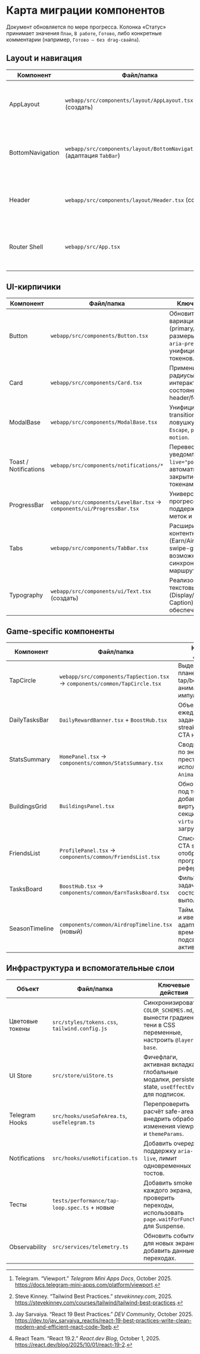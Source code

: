 # Карта миграции компонентов

Документ обновляется по мере прогресса. Колонка «Статус» принимает значения `План`, `В работе`, `Готово`, либо конкретные комментарии (например, `Готово — без drag-свайпа`).

## Layout и навигация
| Компонент | Файл/папка | Ключевые действия | Зависимости | Статус |
| --- | --- | --- | --- | --- |
| AppLayout | `webapp/src/components/layout/AppLayout.tsx` (создать) | Контейнер `max-w-xl`, поддержка safe-area через `env(safe-area-inset-*)`, использование `motion-safe`/`motion-reduce` классов Tailwind и `useEffectEvent` для событий resize.[^telegram-viewport][^tailwind-best][^react-best] | React 19, Tailwind токены, `useSafeArea` | План |
| BottomNavigation | `webapp/src/components/layout/BottomNavigation.tsx` (адаптация `TabBar`) | Фиксированное позиционирование, пять вкладок, `aria-current`, `aria-label`, поддержка клавиатурной навигации и `startTransition` при переключении.[^react192] | `useSafeArea`, `framer-motion`, Tailwind | План |
| Header | `webapp/src/components/layout/Header.tsx` (создать) | Варианты для Tap/Exchange/Friends/Earn/Airdrop, отображение профиля, CTA, адаптивные размеры текста, анимации появления (Framer Motion + `prefers-reduced-motion`). | `useGameStore`, `useAuthStore`, `OptimizedImage` | План |
| Router Shell | `webapp/src/App.tsx` | Настроить `Routes`, `React.lazy` и `Suspense` на уровне экранов, feature flag `uiStore.isNextUiEnabled`, передавать `location` через `startTransition`. | `react-router-dom@6.30`, `uiStore` | План |

## UI-кирпичики
| Компонент | Файл/папка | Ключевые действия | Зависимости | Статус |
| --- | --- | --- | --- | --- |
| Button | `webapp/src/components/Button.tsx` | Обновить систему вариаций (primary/secondary/ghost), размеры, `data-loading`, `aria-pressed`, унифицировать цвета из токенов. | Tailwind, `class-variance-authority` | Есть (нужен рефактор) |
| Card | `webapp/src/components/Card.tsx` | Применить новые радиусы/тени, добавить интерактивные состояния, поддержку header/footer слотов. | Tailwind, CSS vars | Есть (нужен рефактор) |
| ModalBase | `webapp/src/components/ModalBase.tsx` | Унифицировать оверлей, transition, фокус-ловушку, обработку `Escape`, `prefers-reduced-motion`. | `framer-motion@12`, Tailwind | Есть (нужен рефактор) |
| Toast / Notifications | `webapp/src/components/notifications/*` | Перевести на стек уведомлений с `aria-live="polite"`, автоматическим закрытием и темing-токенами. | `useNotification`, Tailwind | План |
| ProgressBar | `webapp/src/components/LevelBar.tsx` → `components/ui/ProgressBar.tsx` | Универсальный прогресс-бар с поддержкой градиента, меток и анимаций. | Tailwind | План |
| Tabs | `webapp/src/components/TabBar.tsx` | Расширить под контентные вкладки (Earn/Airdrop), добавить swipe-gesture (по возможности), синхронизировать с маршрутизатором. | `useSafeArea`, `framer-motion` | План |
| Typography | `webapp/src/components/ui/Text.tsx` (создать) | Реализовать компонент текстовых стилей (Display/H1–H6, Body, Caption) на базе токенов; обеспечить `as`-prop. | Tailwind токены | План |

## Game-specific компоненты
| Компонент | Файл/папка | Ключевые действия | Зависимости | Статус |
| --- | --- | --- | --- | --- |
| TapCircle | `webapp/src/components/TapSection.tsx` → `components/common/TapCircle.tsx` | Выделить круг планеты, состояния tap/boost/cooldown, анимация импульса, хаптик. | `framer-motion`, `useHaptic` | План |
| DailyTasksBar | `DailyRewardBanner.tsx` + `BoostHub.tsx` | Объединить ежедневные задания, бусты, streak, добавить CTA на Earn. | `useGameStore`, `useCatalogStore` | План |
| StatsSummary | `HomePanel.tsx` → `components/common/StatsSummary.tsx` | Сводные данные по энергии, доходу, престижу, использование `AnimatedNumber`. | `useGameStore`, `AnimatedNumber` | План |
| BuildingsGrid | `BuildingsPanel.tsx` | Обновить карточки под токены, добавить виртуализацию секций `react-virtuoso`, Suspense загрузку. | React.lazy, Zustand | Есть (нужен рефактор) |
| FriendsList | `ProfilePanel.tsx` → `components/common/FriendsList.tsx` | Список друзей, CTA share, отображение прогресса рефералов. | `useGameStore`, Friends API | План |
| TasksBoard | `BoostHub.tsx` → `components/common/EarnTasksBoard.tsx` | Фильтры по задачам, прогресс, состояния выполнения, CTA. | `useGameStore`, telemetry | План |
| SeasonTimeline | `components/common/AirdropTimeline.tsx` (новый) | Таймлайн сезонов и ивентов, адаптивная шкала времени, подсвеченные активные события. | Tailwind, дата-утилиты | TBD |

## Инфраструктура и вспомогательные слои
| Объект | Файл/папка | Ключевые действия | Зависимости | Статус |
| --- | --- | --- | --- | --- |
| Цветовые токены | `src/styles/tokens.css`, `tailwind.config.js` | Синхронизировать с `COLOR_SCHEMES.md`, вынести градиенты/тени в CSS переменные, настроить `@layer base`. | Tailwind 3.4.18 | План |
| UI Store | `src/store/uiStore.ts` | Фичефлаги, активная вкладка, глобальные модалки, persisted state, `useEffectEvent` для подписок. | Zustand 5, React 19 | План |
| Telegram Hooks | `src/hooks/useSafeArea.ts`, `useTelegram.ts` | Перепроверить расчёт safe-area, внедрить обработку изменения viewport и `themeParams`. | `@tma.js/sdk-react` | План |
| Notifications | `src/hooks/useNotification.ts` | Добавить очередь, поддержку `aria-live`, лимит одновременных тостов. | React 19 | План |
| Тесты | `tests/performance/tap-loop.spec.ts` + новые | Добавить smoke для каждого экрана, проверить переходы, использовать `page.waitForFunction` для Suspense. | Playwright 1.45.2 | План |
| Observability | `src/services/telemetry.ts` | Обновить события для новых экранов, добавить данные о переходах. | Telemetry API | План |

[^react192]: React Team. “React 19.2.” *React.dev Blog*, October 1, 2025. https://react.dev/blog/2025/10/01/react-19-2.
[^react-best]: Jay Sarvaiya. “React 19 Best Practices.” *DEV Community*, October 2025. https://dev.to/jay_sarvaiya_reactjs/react-19-best-practices-write-clean-modern-and-efficient-react-code-1beb.
[^tailwind-best]: Steve Kinney. “Tailwind Best Practices.” *stevekinney.com*, 2025. https://stevekinney.com/courses/tailwind/tailwind-best-practices.
[^tailwind-tokens]: Nadia Nicol. “Integrating Design Tokens with Tailwind CSS.” *Nicolabs Portfolio*, April 2025. https://portfolio.nicolabs.co.uk/integrating-design-tokens-with-tailwind-css/.
[^telegram-viewport]: Telegram. “Viewport.” *Telegram Mini Apps Docs*, October 2025. https://docs.telegram-mini-apps.com/platform/viewport.
